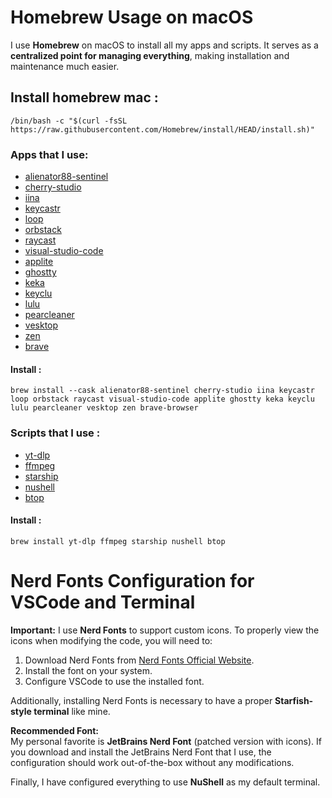 # Homebrew Usage on macOS

I use **Homebrew** on macOS to install all my apps and scripts. It serves as a **centralized point for managing everything**, making installation and maintenance much easier.

## Install homebrew mac :
```
/bin/bash -c "$(curl -fsSL https://raw.githubusercontent.com/Homebrew/install/HEAD/install.sh)"
```

### Apps that I use:
* [alienator88-sentinel](https://github.com/alienator88/Sentinel)
* [cherry-studio](https://github.com/CherryHQ/cherry-studio)
* [iina](https://github.com/iina/iina)
* [keycastr](https://github.com/keycastr/keycastr)
* [loop](https://github.com/MrKai77/Loop)
* [orbstack](https://github.com/orbstack/orbstack)
* [raycast](https://www.raycast.com/)
* [visual-studio-code](https://code.visualstudio.com/)
* [applite](https://github.com/milanvarady/Applite)
* [ghostty](https://github.com/ghostty-org/ghostty)
* [keka](github.com/aonez/Keka)
* [keyclu](https://github.com/Anze/KeyCluCask/)
* [lulu](https://github.com/objective-see/LuLu)
* [pearcleaner](https://github.com/alienator88/Pearcleaner)
* [vesktop](https://github.com/Vencord/Vesktop)
* [zen](https://github.com/zen-browser/desktop)
* [brave](https://github.com/brave/brave-browser)

#### Install :

```
brew install --cask alienator88-sentinel cherry-studio iina keycastr loop orbstack raycast visual-studio-code applite ghostty keka keyclu lulu pearcleaner vesktop zen brave-browser
```

### Scripts that I use :
* [yt-dlp](https://github.com/yt-dlp/yt-dlp)
* [ffmpeg](https://ffmpeg.org/)
* [starship](https://starship.rs/)
* [nushell](https://www.nushell.sh/)
* [btop](https://github.com/aristocratos/btop)

#### Install :

```
brew install yt-dlp ffmpeg starship nushell btop
```

# Nerd Fonts Configuration for VSCode and Terminal

**Important:** I use **Nerd Fonts** to support custom icons. To properly view the icons when modifying the code, you will need to:

1. Download Nerd Fonts from [Nerd Fonts Official Website](https://www.nerdfonts.com/#home).  
2. Install the font on your system.  
3. Configure VSCode to use the installed font.  

Additionally, installing Nerd Fonts is necessary to have a proper **Starfish-style terminal** like mine.  

**Recommended Font:**  
My personal favorite is **JetBrains Nerd Font** (patched version with icons). If you download and install the JetBrains Nerd Font that I use, the configuration should work out-of-the-box without any modifications.  

Finally, I have configured everything to use **NuShell** as my default terminal.
